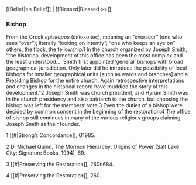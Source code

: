 [[Belief|<< Belief]]  |  [[Blessed|Blessed >>]]

### Bishop
From the Greek *episkopos* (ἐπίσκοπος), meaning an “overseer” (one who sees “over”); literally “looking on intently”; “one who keeps an eye on” others, the flock, the fellowship.1 In the church organized by Joseph Smith, “the historical development of this office has been the most complex and the least understood…. Smith first appointed ‘general’ bishops with broad geographical jurisdiction. Only later did he introduce the possibility of local bishops for smaller geographical units [such as wards and branches] and a Presiding Bishop for the entire church. Again retrospective interpretations and changes in the historical record have muddied the story of this development.”2 Joseph Smith was church president, and Hyrum Smith was in the church presidency and also patriarch to the church, but choosing the bishop was left for the members’ vote.3 Even the duties of a bishop were decided by common consent in the beginning of the restoration.4 The office of bishop still continues in many of the various religious groups claiming Joseph Smith as their founder.



1
[[#|Strong’s Concordance]], G1985.


2 D. Michael Quinn, The Mormon Hierarchy: Origins of Power (Salt Lake City: Signature Books, 1994), 69.


3
[[#|Preserving the Restoration]], 260n684.


4
[[#|Preserving the Restoration]], 260.